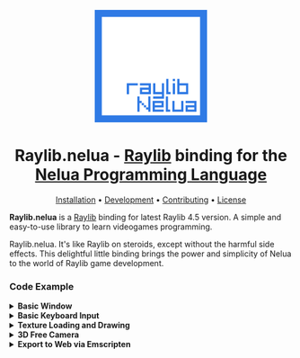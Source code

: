 <div align="center">
<p>

<img width="200" src="./assets/logo.png"></img>

# Raylib.nelua - [Raylib](https://www.raylib.com/) binding for the [Nelua Programming Language](https://nelua.io/)

</p>

[Installation](./INSTALL.md) • [Development](./DEVELOPMENT.md) • [Contributing](./CONTRIBUTING.md) • [License](./LICENSE)

</div>

**Raylib.nelua** is a [Raylib](https://www.raylib.com/) binding for latest Raylib 4.5 version. A simple and easy-to-use library to learn videogames programming.

Raylib.nelua. It's like Raylib on steroids, except without the harmful side effects. This delightful little binding brings the power and simplicity of Nelua to the world of Raylib game development.

### Code Example

<details>
<summary><b>Basic Window</b></summary>

```lua
require "raylib"

-- Initialization
--------------------------------------------------------------------------------------
local SCREEN_WIDTH: uint16 <comptime> = 800
local SCREEN_HEIGHT: uint16 <comptime> = 450

rl.setConfigFlags(rl.configFlags.VSYNC_HINT) -- Enable VSYNC
rl.initWindow(SCREEN_WIDTH,SCREEN_HEIGHT, "raylib-nelua [core] example - basic window")

--------------------------------------------------------------------------------------

-- Main game loop

while not rl.windowShouldClose() do        -- Detect window close button or ESC key
  -- Update
  ----------------------------------------------------------------------------------
  -- TODO: Update your variables here
  ----------------------------------------------------------------------------------

  -- Draw
  ----------------------------------------------------------------------------------
  
  rl.beginDrawing()

    rl.clearBackground(rl.RAYWHITE)

    rl.drawText("Congrats! You created your first window!", 190, 200, 20, rl.LIGHTGRAY)

  rl.endDrawing()
  -----------------------------------------------------------------------------------
end

-- De-Initialization
-------------------------------------------------------------------------------------
rl.closeWindow()       -- Close window and OpenGL context
-------------------------------------------------------------------------------------
```

</details>

<details>
<summary><b>Basic Keyboard Input</b></summary>

```lua
require "raylib"

-- Constants
--------------------------------------------------------------------------------------
local SCREEN_WIDTH: uint16 <const> = 800
local SCREEN_HEIGHT: uint16 <const> = 450
--------------------------------------------------------------------------------------

-- Initialization
--------------------------------------------------------------------------------------

rl.initWindow(SCREEN_WIDTH,SCREEN_HEIGHT, "Raylib.nelua [core] example - keyboard input")
rl.setTargetFPS(60)

local ballPosition = rl.vector2{ SCREEN_WIDTH/2, SCREEN_HEIGHT/2 }

-- Main game loop

while not rl.windowShouldClose() do        -- Detect window close button or ESC key
  -- Update
  ----------------------------------------------------------------------------------
  if rl.isKeyDown(rl.keyboardKey.RIGHT) then ballPosition.x = ballPosition.x + 2 end
  if rl.isKeyDown(rl.keyboardKey.LEFT) then ballPosition.x = ballPosition.x - 2 end
  if rl.isKeyDown(rl.keyboardKey.UP) then ballPosition.y = ballPosition.y - 2 end
  if rl.isKeyDown(rl.keyboardKey.DOWN) then ballPosition.y = ballPosition.y + 2 end 

  -- Draw
  ----------------------------------------------------------------------------------
  rl.drawing(function()
    rl.clearBackground(rl.RAYWHITE)

    rl.drawText("move the ballwith arrow keys", 10, 10, 20, rl.DARKGRAY)

    rl.drawCircleV(ballPosition, 50, rl.MAROON)
  end)
end

-- De-Initialization
-------------------------------------------------------------------------------------
rl.closeWindow()       -- Close window and OpenGL context
-------------------------------------------------------------------------------------
```

</details>

<details>
<summary><b>Texture Loading and Drawing</b></summary>

```lua
require "raylib"

-- Constants
--------------------------------------------------------------------------------------
local SCREEN_WIDTH: uint16 <const> = 800
local SCREEN_HEIGHT: uint16 <const> = 450
--------------------------------------------------------------------------------------

-- Initialization
--------------------------------------------------------------------------------------

rl.initWindow(SCREEN_WIDTH,SCREEN_HEIGHT, "Raylib.nelua [textures] example - texture loading and drawing")
rl.setTargetFPS(60)

-- NOTE: Textures MUST be loaded after Window initialization (OpenGL context is required)
local texture = rl.loadTexture("./resources/logo.png") -- Texture loading

-- Main game loop

while not rl.windowShouldClose() do        -- Detect window close button or ESC key
   -- Update
   -- TODO: Update your variables here
   ----------------------------------------------------------------------------------

   -- Draw
   ----------------------------------------------------------------------------------
   rl.drawing(function()
      rl.clearBackground(rl.RAYWHITE)

      rl.drawTexture(texture, SCREEN_WIDTH/2 - texture.width/2, SCREEN_HEIGHT/2 - texture.height/2, rl.WHITE)

      rl.drawText("this IS a texture!", 360, 370, 10, rl.GRAY);
    end)
end

-- De-Initialization
-------------------------------------------------------------------------------------
rl.unloadTexture(texture) -- Texture unloading
rl.closeWindow()       -- Close window and OpenGL context
-------------------------------------------------------------------------------------
```

</details>

<details>
<summary><b>3D Free Camera</b></summary>

```lua
require "raylib"

-- Constants
--------------------------------------------------------------------------------------
local SCREEN_WIDTH: uint16 <const> = 800
local SCREEN_HEIGHT: uint16 <const> = 450
--------------------------------------------------------------------------------------

-- Initialization
--------------------------------------------------------------------------------------

rl.initWindow(SCREEN_WIDTH,SCREEN_HEIGHT, "Raylib.nelua [core] example - 3d camera free")

local camera = rl.camera3D{} -- Define the camera to look into our 3d world
camera.position = rl.vector3{ 10, 10, 10 } -- Camera position
camera.target = rl.vector3{ 0, 0, 0 } -- Camera looking at point
camera.up = rl.vector3{ 0, 1, 0 } -- Camera up vector (rotation towards target)
camera.fovy = 45 -- Camera field-of-view Y
camera.projection = rl.cameraProjection.PERSPECTIVE -- Camera projection type

local cubePosition = rl.vector3{ 0, 0, 0 }


rl.disableCursor() -- Limit cursor to relative movement inside the window

rl.setTargetFPS(60)
------------------------------------------------------------------------------------

-- Main game loop
while not rl.windowShouldClose() do        -- Detect window close button or ESC key
  
  -- Update
  ----------------------------------------------------------------------------------
  rl.updateCamera(&camera, rl.cameraMode.FREE)
  
  if rl.isKeyDown(rl.keyboardKey.Z) then camera.target = rl.vector3{ 0, 0, 0 } end


  -- Draw
  ----------------------------------------------------------------------------------
  rl.drawing(function()
    rl.clearBackground(rl.RAYWHITE)

    rl.mode3D(camera, function()
      rl.drawCube(cubePosition, 2, 2, 2, rl.RED)
      rl.drawCubeWires(cubePosition, 2, 2, 2, rl.MAROON)

      rl.drawGrid(10, 1)
    end)

    rl.drawRectangle(10, 10, 320, 133, rl.fade(rl.SKYBLUE, 0.5))
    rl.drawRectangleLines( 10, 10, 320, 133, rl.BLUE)

    rl.drawText("Free camera default controls:", 20, 20, 10, rl.BLACK)
    rl.drawText("- Mouse Wheel to Zoom in-out", 40, 40, 10, rl.DARKGRAY)
    rl.drawText("- Mouse Wheel Pressed to Pan", 40, 60, 10, rl.DARKGRAY)
    rl.drawText("- Alt + Mouse Wheel Pressed to Rotate", 40, 80, 10, rl.DARKGRAY)
    rl.drawText("- Alt + Ctrl + Mouse Wheel Pressed for Smooth Zoom", 40, 100, 10, rl.DARKGRAY)
    rl.drawText("- Z to zoom to (0, 0, 0)", 40, 120, 10, rl.DARKGRAY)

  end)
end

-- De-Initialization
-------------------------------------------------------------------------------------
rl.closeWindow()       -- Close window and OpenGL context
-------------------------------------------------------------------------------------
```

</details>

<details>
<summary><b>Export to Web via Emscripten</b></summary>

```lua
require "raylib"
require 'allocators.gc'

##[[
    if PLATFORM_WEB then
     cflags '-O3 -Wall' -- Change your optimisation options to suit your needs.
     cflags './source/dependencies/lib/libraylib.a -I./source/dependencies/include/ -L./source/dependencies/lib/' -- Include & Library locations
     cflags '--preload-file ./source/assets'
     cflags '-s USE_GLFW=3 -DPLATFORM_WEB -s WASM=1 -s USE_WEBGL2=1 -s ASYNCIFY' -- Recommended to not touch.
    end
]]

## if PLATFORM_WEB then
   collectgarbage('stop') -- conservative GCs cannot run automatically with emscripten
## end

-- Initialization
--------------------------------------------------------------------------------------
local SCREEN_WIDTH: uint16 <const> = 800
local SCREEN_HEIGHT: uint16 <const> = 450

## if not PLATFORM_WEB then
  rl.setConfigFlags(rl.configFlags.VSYNC_HINT) -- Enable VSYNC if we're building for Desktop
## end

rl.initWindow(SCREEN_WIDTH, SCREEN_HEIGHT, "Raylib.nelua [core] example - basic window")

local function update()

  rl.beginDrawing()
    rl.clearBackground(rl.RAYWHITE)
    rl.drawText("Congrats! You created your first window!", 190, 200, 20, rl.LIGHTGRAY)
  rl.endDrawing()

   ## if PLATFORM_WEB then
      collectgarbage() -- safe to collect garbage here
   ## end
end


## if PLATFORM_WEB then
   rl.wasmSetMainLoop(update, 0, 1) -- If building for web, pass wasmSetMainLoop which calls emscripten_set_main_loop. Don't use if you're passing ASYNCIFY flag!
## else

   while not rl.windowShouldClose() do
      update()
   end

##end

--------------------------------------------------------------------------------------


-- De-Initialization
-------------------------------------------------------------------------------------
rl.closeWindow()       -- Close window and OpenGL context
-------------------------------------------------------------------------------------
```

> Note:
>
> - Emscripten must be installed on your system.
> 
> - You have to provide your own Raylib 4.5-dev (build from source) libraylib.a and include files for web export. [Please read here](https://github.com/raysan5/raylib/wiki/Working-for-Web-(HTML5)).
> 
> - Your library and include files have to be placed in a folder "libs"/"include" respectively. You can, however change those settings in raylib.nelua.
> 
> - You have to pass `rl.wasmSetMainLoop(UpdateFunctionHere, 0, 1)`  function.
>
> - To build, pass emcc to to Nelua compiler

</detais>

<p>

More examples can be found [here.](https://github.com/Its-Kenta/Raylib.nelua/tree/main/examples)

</p>
